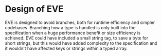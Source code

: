 # Design of EVE

EVE is designed to avoid branches, both for runtime efficiency and simpler codebases. Branching how a type is handled is only built into the specification when a huge performance benefit or size efficiency is achieved. EVE could have included a small string tag, to save a byte for short strings, but this would have added complexity to the specification and it wouldn't have affected keys or strings within a typed array.

